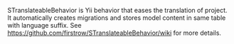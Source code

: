 STranslateableBehavior is Yii behavior that eases the translation of project.
It automatically creates migrations and stores model content in same table with language suffix.
See https://github.com/firstrow/STranslateableBehavior/wiki for more details. 
